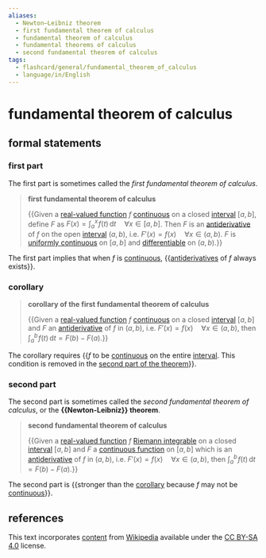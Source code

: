 ```yaml
---
aliases:
  - Newton–Leibniz theorem
  - first fundamental theorem of calculus
  - fundamental theorem of calculus
  - fundamental theorems of calculus
  - second fundamental theorem of calculus
tags:
  - flashcard/general/fundamental_theorem_of_calculus
  - language/in/English
---
```


# fundamental theorem of calculus

## formal statements

### first part

The first part is sometimes called the _first fundamental theorem of calculus_.

> __first fundamental theorem of calculus__
>
> {{Given a [real-valued function](real-valued%20function.md) $f$ [continuous](continuous%20function.md) on a closed [interval](interval%20(mathematics).md) $[a,b]$, define $F$ as $F(x)=\int_a^x\!f(t)\,\mathrm{d}t\quad\forall{x}\in[a,b]$. Then $F$ is an [antiderivative](antiderivative.md) of $f$ on the open [interval](interval%20(mathematics).md) $(a,b)$, i.e. $F'(x)=f(x)\quad\forall{x}\in(a,b)$. $F$ is [uniformly continuous](uniformly%20continuous.md) on $[a,b]$ and [differentiable](differentiable%20function.md) on $(a,b)$.}}

The first part implies that when $f$ is [continuous](continuous%20function.md), {{[antiderivatives](antiderivative.md) of $f$ always exists}}.

### corollary

> __corollary of the first fundamental theorem of calculus__
>
> {{Given a [real-valued function](real-valued%20function.md) $f$ [continuous](continuous%20function.md) on a closed [interval](interval%20(mathematics).md) $[a,b]$ and $F$ an [antiderivative](antiderivative.md) of $f$ in $(a,b)$, i.e. $F'(x)=f(x)\quad\forall{x}\in(a,b)$, then $\int_a^b\!f(t)\,\mathrm{d}t=F(b)-F(a)$.}}

The corollary requires {{$f$ to be [continuous](continuous%20function.md) on the entire [interval](interval%20(mathematics).md). This condition is removed in the [second part of the theorem](#second%20part)}}.

### second part

The second part is sometimes called the _second fundamental theorem of calculus_, or the __{{Newton-Leibniz}} theorem__.

> __second fundamental theorem of calculus__
>
> {{Given a [real-valued function](real-valued%20function.md) $f$ [Riemann integrable](Riemann%20integral.md#Riemann%20integrable) on a closed [interval](interval%20(mathematics).md) $[a,b]$ and $F$ a [continuous function](continuous%20function.md) on $[a,b]$ which is an [antiderivative](antiderivative.md) of $f$ in $(a,b)$, i.e. $F'(x)=f(x)\quad\forall{x}\in(a,b)$, then $\int_a^b\!f(t)\,\mathrm{d}t=F(b)-F(a)$.}}

The second part is {{stronger than the [corollary](#corollary) because $f$ may not be [continuous](continuous%20function.md)}}.

## references

This text incorporates [content](https://en.wikipedia.org/wiki/fundamental_theorem_of_calculus) from [Wikipedia](Wikipedia.md) available under the [CC BY-SA 4.0](https://creativecommons.org/licenses/by-sa/4.0/) license.
